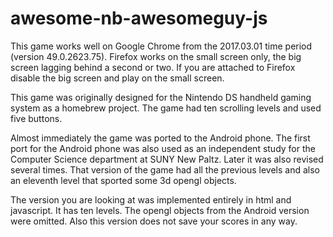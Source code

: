 # awesome-nb-awesomeguy-js

This game works well on Google Chrome from the 2017.03.01 time period (version 49.0.2623.75). Firefox works on the small screen only, the big screen lagging behind a second or two. If you are attached to Firefox disable the big screen and play on the small screen.

This game was originally designed for the Nintendo DS handheld gaming system as a homebrew project. The game had ten scrolling levels and used five buttons.

Almost immediately the game was ported to the Android phone. The first port for the Android phone was also used as an independent study for the Computer Science department at SUNY New Paltz. Later it was also revised several times. That version of the game had all the previous levels and also an eleventh level that sported some 3d opengl objects.

The version you are looking at was implemented entirely in html and javascript. It has ten levels. The opengl objects from the Android version were omitted. Also this version does not save your scores in any way.
